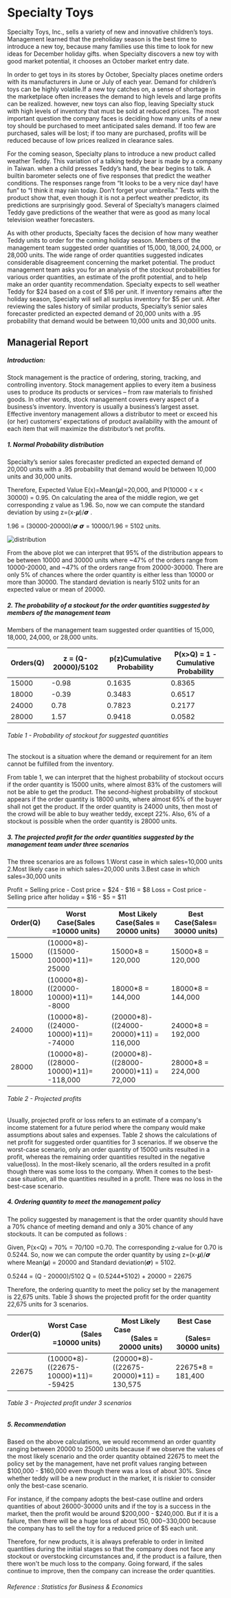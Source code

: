 # Specialty Toys
Specialty Toys, Inc., sells a variety of new and innovative children’s toys. Management learned that the preholiday season is the best time to introduce a new toy, because many families use this time to look for new ideas for December holiday gifts. when Specialty discovers a new toy with good market potential, it chooses an October market entry date.

In order to get toys in its stores by October, Specialty places onetime orders with its manufacturers in June or July of each year. Demand for children’s toys can be highly volatile.If a new toy catches on, a sense of shortage in the marketplace often increases the demand to high levels and large profits can be realized. however, new toys can also flop, leaving Specialty stuck with high levels of inventory that must be sold at reduced prices. The most important question the company faces is deciding how many units of a new toy should be purchased to meet anticipated sales demand. If too few are purchased, sales will be lost; if too many are purchased, profits will be reduced because of low prices realized in clearance sales.

For the coming season, Specialty plans to introduce a new product called weather Teddy. This variation of a talking teddy bear is made by a company in Taiwan. when a child presses Teddy’s hand, the bear begins to talk. A builtin barometer selects one of five responses that predict the weather conditions. The responses range from “It looks to be a very nice day! have fun” to “I think it may rain today. Don’t forget your umbrella.” Tests with the product show that, even though it is not a perfect weather predictor, its predictions are surprisingly good. Several of Specialty’s managers claimed Teddy gave predictions of the weather that were as good as many local television weather forecasters.

As with other products, Specialty faces the decision of how many weather Teddy units to order for the coming holiday season. Members of the management team suggested order quantities of 15,000, 18,000, 24,000, or 28,000 units. The wide range of order quantities suggested indicates considerable disagreement concerning the market potential. The product management team asks you for an analysis of the stockout probabilities for various order quantities, an estimate of the profit potential, and to help make an order quantity recommendation. Specialty expects to sell weather Teddy for $24 based on a cost of $16 per unit. If inventory remains after the holiday season, Specialty will sell all surplus inventory for $5 per unit. After reviewing the sales history of similar products, Specialty’s senior sales forecaster predicted an expected demand of 20,000 units with a .95 probability that demand would be between 10,000 units and 30,000 units.

## Managerial Report

##### Introduction:

Stock management is the practice of ordering, storing, tracking, and controlling inventory. Stock management applies to every item a business uses to produce its products or services – from raw materials to finished goods. In other words, stock management covers every aspect of a business’s inventory. Inventory is usually a business’s largest asset. Effective inventory management allows a distributor to meet or exceed his (or her) customers’ expectations of product availability with the amount of each item that will maximize the distributor’s net profits.

##### 1. Normal Probability distribution 

Specialty’s senior sales forecaster predicted an expected demand of 20,000 units with a .95 probability that demand would be between 10,000 units and 30,000 units.

Therefore, Expected Value E(x)=Mean(𝝁)=20,000, and P(10000 < x < 30000) = 0.95. On calculating the area of the middle region, we get corresponding z value as 1.96. So, now we can compute the standard deviation by using z=(x-𝝁)/𝞼 .

1.96 = (30000-20000)/𝞼
𝞼 = 10000/1.96 = 5102 units.

![distribution](https://user-images.githubusercontent.com/22431752/78062213-2ccf2f00-7343-11ea-8376-86fa9be6b305.jpeg)

From the above plot we can interpret that 95% of the distribution appears to be between 10000 and 30000 units where ~47% of the orders range from 10000-20000, and ~47% of the orders range from 20000-30000. There are only 5% of chances where the order quantity is either less than 10000 or more than 30000. The standard deviation is nearly 5102 units for an expected value or mean of 20000.

##### 2. The probability of a stockout for the order quantities suggested by members of the management team

Members of the management team suggested order quantities of 15,000, 18,000, 24,000, or 28,000 units.

| Orders(Q) | z = (Q-20000)/5102 | p(z)Cumulative Probability | P(x>Q) = 1 - Cumulative Probability |
|-----------|--------------------|----------------------------|-------------------------------------|
| 15000     | -0.98              | 0.1635                     | 0.8365                              |
| 18000     | -0.39              | 0.3483                     | 0.6517                              |
| 24000     | 0.78               | 0.7823                     | 0.2177                              |
| 28000     | 1.57               | 0.9418                     | 0.0582                              |
###### Table 1 - Probability of stockout for suggested quantities

The stockout is a situation where the demand or requirement  for an item cannot be fulfilled from the inventory. 

From table 1, we can interpret that the highest probability of stockout occurs if the order quantity is 15000 units, where almost 83% of the customers will not be able to get the product.
The second-highest probability of stockout appears if the order quantity is 18000 units, where almost 65% of the buyer shall not get the product.
If the order quantity is 24000 units, then most of the crowd will be able to buy weather teddy, except 22%.
Also, 6% of a stockout is possible when the order quantity is 28000 units.

##### 3. The projected profit for the order quantities suggested by the management team under three scenarios

The three scenarios are as follows
1.Worst case in which sales=10,000 units
2.Most likely case in which sales=20,000 units
3.Best case in which sales=30,000 units

Profit = Selling price - Cost price = $24 - $16 = $8
Loss = Cost price - Selling price after holiday = $16 - $5 = $11

| Order(Q) | Worst Case(Sales =10000 units) | Most Likely Case(Sales = 20000 units) | Best Case(Sales= 30000 units) |
|----------|-----------------------------------------------------------|----------------------------------------------------------|--------------------------------------------------------|
| 15000    | (10000*8)-((15000-10000)*11)= 25000                       | 15000*8 = 120,000                                        | 15000*8 = 120,000                                      |
| 18000    | (10000*8)-((20000-10000)*11)= -8000                       | 18000*8 = 144,000                                        | 18000*8 = 144,000                                      |
| 24000    | (10000*8)-((24000-10000)*11)= -74000                      | (20000*8)-((24000-20000)*11) = 116,000                   | 24000*8 = 192,000                                      |
| 28000    | (10000*8)-((28000-10000)*11)= -118,000                    | (20000*8)-((28000-20000)*11) = 72,000                    | 28000*8 = 224,000                                      |
###### Table 2 - Projected profits

Usually, projected profit or loss refers to an estimate of a company's income statement for a future period where the company would make assumptions about sales and expenses. Table 2 shows the calculations of net profit for suggested order quantities for 3 scenarios. If we observe the worst-case scenario, only an order quantity of 15000 units resulted in a profit, whereas the remaining order quantities resulted in the negative value(loss). In the most-likely scenario, all the orders resulted in a profit though there was some loss to the company. When it comes to the best-case situation, all the quantities resulted in a profit. There was no loss in the best-case scenario.

##### 4.  Ordering quantity to meet the management policy

The policy suggested by management is that the order quantity should have a 70% chance of meeting demand and only a 30% chance of any stockouts. It can be computed as follows : 

Given, P(x<Q) = 70% = 70/100 =0.70.
 The corresponding z-value for 0.70 is 0.5244. 
So, now we can compute the order quantity by using z=(x-𝝁)/𝞼 where Mean(𝝁) = 20000 and Standard deviation(𝞼) = 5102.

0.5244 = (Q - 20000)/5102 
Q = (0.5244*5102) + 20000 = 22675

Therefore, the ordering quantity to meet the policy set by the management is 22,675 units. Table 3 shows the projected profit for the order quantity 22,675 units for 3 scenarios.

| Order(Q) | Worst Case                           (Sales =10000 units) | Most Likely Case                         (Sales = 20000 units) | Best Case                         (Sales= 30000 units) |
|----------|-----------------------------------------------------------|----------------------------------------------------------------|--------------------------------------------------------|
| 22675    | (10000*8)-((22675-10000)*11)= -59425                      | (20000*8)-((22675-20000)*11) = 130,575                         | 22675*8 = 181,400                                      |
######  Table 3 - Projected profit under 3 scenarios

##### 5. Recommendation

Based on the above calculations, we would recommend an order quantity ranging between 20000 to 25000 units because if we observe the values of the most likely scenario and the order quantity obtained 22675 to meet the policy set by the management, have net profit values ranging between $100,000 - $160,000 even though there was a loss of about 30%. Since whether teddy will be a new product in the market, it is riskier to consider only the best-case scenario. 

For instance, if the company adopts the best-case outline and orders quantities of about 26000-30000 units and if the toy is a success in the market, then the profit would be around $200,000 - $240,000. But if it is a failure, then there will be a huge loss of about $150,000-$330,000 because the company has to sell the toy for a reduced price of $5 each unit. 
	
Therefore, for new products, it is always preferable to order in limited quantities during the initial stages so that the company does not face any stockout or overstocking circumstances and, if the product is a failure, then there won't be much loss to the company. Going forward, if the sales continue to improve, then the company can increase the order quantities.


###### Reference : Statistics for Business & Economics
